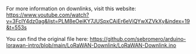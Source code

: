For more information on downlinks, visit this website: https://www.youtube.com/watch?v=3FclY4dz0ag&list=PLM8eOeiKY7JUSpxCAiEr6eViQYwXZVkXy&index=19&t=553s 

You can find the original file here: https://github.com/sebromero/arduino-lorawan-intro/blob/main/LoRaWAN-Downlink/LoRaWAN-Downlink.ino
